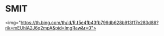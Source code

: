 # SMIT
<img="https://th.bing.com/th/id/R.f5e4fb43fb799db628b913f17e283d88?rik=mEUhlA2J6q2mpA&pid=ImgRaw&r=0">
